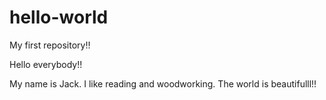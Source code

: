 # hello-world
My first repository!!

Hello everybody!!

My name is Jack. I like reading and woodworking. The world is beautifulll!!



